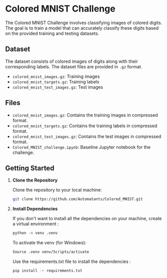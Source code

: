 # Colored MNIST Challenge

The Colored MNIST Challenge involves classifying images of colored digits. The goal is to train a model that can accurately classify these digits based on the provided training and testing datasets.

## Dataset

The dataset consists of colored images of digits along with their corresponding labels. The dataset files are provided in `.gz` format.

- `colored_mnist_images.gz`: Training images
- `colored_mnist_targets.gz`: Training labels
- `colored_mnist_test_images.gz`: Test images

## Files

- `colored_mnist_images.gz`: Contains the training images in compressed format.
- `colored_mnist_targets.gz`: Contains the training labels in compressed format.
- `colored_mnist_test_images.gz`: Contains the test images in compressed format.
- `Colored_MNIST_challenge.ipynb`: Baseline Jupyter notebook for the challenge.

## Getting Started

1. **Clone the Repository**

   Clone the repository to your local machine:

   ```bash
   git clone https://github.com/Automatants/Colored_MNIST.git
   ```

2. **Install Dependencies**

    If you don't want to install all the dependencies on your machine, create a virtual environment :

    ```bash
    python -m venv .venv
    ```

    To activate the venv (for Windows): 

    ```bash
    Source .venv venv/Scripts/activate
    ```

    Use the requirements.txt file to install the dependencies :

    ```bash
    pip install -r requirements.txt
    ```